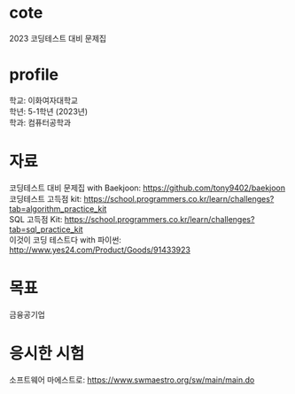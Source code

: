 # cote
2023 코딩테스트 대비 문제집

# profile
학교: 이화여자대학교 <br/>
학년: 5-1학년 (2023년) <br/>
학과: 컴퓨터공학과 <br/>

# 자료
코딩테스트 대비 문제집 with Baekjoon: https://github.com/tony9402/baekjoon <br/>
코딩테스트 고득점 kit: https://school.programmers.co.kr/learn/challenges?tab=algorithm_practice_kit <br/>
SQL 고득점 Kit: https://school.programmers.co.kr/learn/challenges?tab=sql_practice_kit <br/>
이것이 코딩 테스트다 with 파이썬: http://www.yes24.com/Product/Goods/91433923 <br/>

# 목표
금융공기업

# 응시한 시험
소프트웨어 마에스트로: https://www.swmaestro.org/sw/main/main.do <br/>
